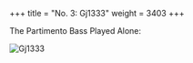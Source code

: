+++
title = "No. 3: Gj1333"
weight = 3403
+++

The Partimento Bass Played Alone:

![Gj1333](/img/03FenBk4.jpg)
